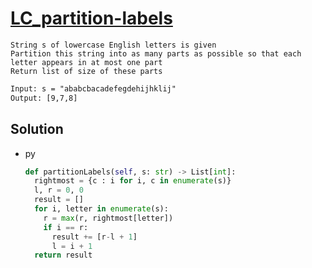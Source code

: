 # [LC_partition-labels](https://leetcode.com/problems/partition-labels)

```en
String s of lowercase English letters is given
Partition this string into as many parts as possible so that each letter appears in at most one part
Return list of size of these parts
```

```txt
Input: s = "ababcbacadefegdehijhklij"
Output: [9,7,8]
```

## Solution

* py

  ```py
  def partitionLabels(self, s: str) -> List[int]:
    rightmost = {c : i for i, c in enumerate(s)}
    l, r = 0, 0
    result = []
    for i, letter in enumerate(s):
      r = max(r, rightmost[letter])
      if i == r:
        result += [r-l + 1]
        l = i + 1
    return result
  ```
